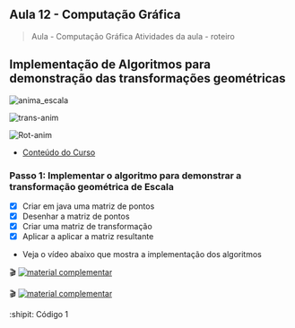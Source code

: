 ## Aula 12 - Computação Gráfica

> Aula - Computação Gráfica
> Atividades da aula - roteiro

## Implementação de Algoritmos para demonstração das transformações geométricas

![anima_escala](https://user-images.githubusercontent.com/81576640/127195708-b8ebfbe9-8e3d-4129-89d3-9d6e7a28ba6c.gif)

![trans-anim](https://user-images.githubusercontent.com/81576640/127195717-1e09c977-f5d6-4faa-bb76-a45ec24bc525.gif)

![Rot-anim](https://user-images.githubusercontent.com/81576640/127195715-948dd0d6-af93-46bf-9eb9-c5e05bd7c7cb.gif)



- [Conteúdo do Curso](https://github.com/marcoswagner-commits/projetos_cg/blob/1c9aef018249c95479398ea3e954ce697592ff8d/ApostilaCG2021_Modulo2.pdf)

### Passo 1: Implementar o algoritmo para demonstrar a transformação geométrica de Escala
- [x] Criar em java uma matriz de pontos
- [x] Desenhar a matriz de pontos
- [x] Criar uma matriz de transformação
- [x] Aplicar a aplicar a matriz resultante

- Veja o vídeo abaixo que mostra a implementação dos algoritmos
 
🎬
[![material complementar](https://github.com/marcoswagner-commits/projetos_cg/blob/9a7a875a273c69f03b6048ea2138b963fd82fa7b/Capa_Aula9.png)](https://www.youtube.com/watch?v=kjlaXhsOWDw)

🎬
[![material complementar](https://github.com/marcoswagner-commits/projetos_cg/blob/9a7a875a273c69f03b6048ea2138b963fd82fa7b/Capa_Aula9.png)](https://www.youtube.com/watch?v=f86Fw8OHDHk)



:shipit: Código 1
```



```



